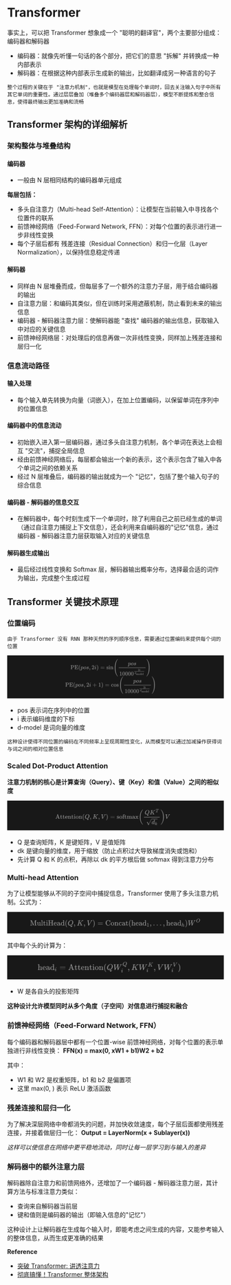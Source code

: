 # Transformer


事实上，可以把 Transformer 想象成一个 "聪明的翻译官"，两个主要部分组成：编码器和解码器

- 编码器：就像先听懂一句话的各个部分，把它们的意思 "拆解" 并转换成一种内部表示
- 解码器：在根据这种内部表示生成新的输出，比如翻译成另一种语言的句子

```
整个过程的关键在于 "注意力机制"，也就是模型在处理每个单词时，回去关注输入句子中所有其它单词的重要性。通过层层叠加（堆叠多个编码器层和解码器层），模型不断提炼和整合信息，使得最终输出更加准确和流畅
```

## Transformer 架构的详细解析

### 架构整体与堆叠结构

#### 编码器

- 一般由 N 层相同结构的编码器单元组成

**每层包括：**

- 多头自注意力（Multi-head Self-Attention）：让模型在当前输入中寻找各个位置件的联系
- 前馈神经网络（Feed-Forward Network, FFN）：对每个位置的表示进行进一步非线性变换
- 每个子层后都有 残差连接（Residual Connection）和归一化层（Layer Normalization），以保持信息稳定传递

#### 解码器

- 同样由 N 层堆叠而成，但每层多了一个额外的注意力子层，用于结合编码器的输出
- 自注意力层：和编码其类似，但在训练时采用遮蔽机制，防止看到未来的输出信息
- 编码器 - 解码器注意力层：使解码器能 "查找" 编码器的输出信息，获取输入中对应的关键信息
- 前馈神经网络层：对处理后的信息再做一次非线性变换，同样加上残差连接和层归一化

### 信息流动路径

#### 输入处理

- 每个输入单先转换为向量（词嵌入），在加上位置编码，以保留单词在序列中的位置信息

#### 编码器中的信息流动

- 初始嵌入进入第一层编码器，通过多头自注意力机制，各个单词在表达上会相互 "交流"，捕捉全局信息
- 经由前馈神经网络后，每层都会输出一个新的表示，这个表示包含了输入中各个单词之间的依赖关系
- 经过 N 层堆叠后，编码器的输出就成为一个 "记忆"，包括了整个输入句子的综合信息

#### 编码器 - 解码器的信息交互

- 在解码器中，每个时刻生成下一个单词时，除了利用自己之前已经生成的单词（通过自注意力捕捉上下文信息），还会利用来自编码器的"记忆"信息，通过编码器 - 解码器注意力层获取输入对应的关键信息

#### 解码器生成输出

- 最后经过线性变换和 Softmax 层，解码器输出概率分布，选择最合适的词作为输出，完成整个生成过程

## Transformer 关键技术原理

### 位置编码

```
由于 Transformer 没有 RNN 那种天然的序列顺序信息，需要通过位置编码来提供每个词的位置
```

![](../pics/pos-embeding.png)

- pos 表示词在序列中的位置
- i 表示编码维度的下标
- d-model 是词向量的维度

```
这种设计使得不同位置的编码在不同频率上呈现周期性变化，从而模型可以通过加减操作获得词与词之间的相对位置信息
```

### Scaled Dot-Product Attention

**注意力机制的核心是计算查询（Query）、键（Key）和值（Value）之间的相似度**

![](../pics/attention-formula.png)

- Q 是查询矩阵，K 是键矩阵，V 是值矩阵
- dk 是键向量的维度，用于缩放（防止点积过大导致梯度消失或饱和）
- 先计算 Q 和 K 的点积，再除以 dk 的平方根后做 softmax 得到注意力分布

### Multi-head Attention

为了让模型能够从不同的子空间中捕捉信息，Transformer 使用了多头注意力机制。公式为：

![](../pics/multi-head-atten.png)

其中每个头的计算为：

![](../pics/single-head.png)

- W 是各自头的投影矩阵

**这种设计允许模型同时从多个角度（子空间）对信息进行捕捉和融合**

### 前馈神经网络（Feed-Forward Network, FFN）

每个编码器和解码器层中都有一个位置-wise 前馈神经网络，对每个位置的表示单独进行非线性变换：
**FFN(x) = max(0, xW1 + b1)W2 + b2**

其中：
- W1 和 W2 是权重矩阵，b1 和 b2 是偏置项
- 这里 max(0, ) 表示 ReLU 激活函数

### 残差连接和层归一化

为了解决深层网络中帝都消失的问题，并加快收敛速度，每个子层后面都使用残差连接，并接着做层归一化：
**Output = LayerNorm(x + Sublayer(x))**

*这样可以使信息在网络中更平稳地流动，同时让每一层学习到与输入的差异*

### 解码器中的额外注意力层

解码器除自注意力和前馈网络外，还增加了一个编码器 - 解码器注意力层，其计算方法与标准注意力类似：

- 查询来自解码器当前层
- 键和值则是编码器的输出（即输入信息的"记忆"）

这种设计上让解码器在生成每个输入时，即能考虑之间生成的内容，又能参考输入的整体信息，从而生成更准确的结果














**Reference**

- [突破 Transformer: 讲透注意力](https://mp.weixin.qq.com/s?__biz=MzkzOTc1OTc2Ng==&mid=2247485996&idx=1&sn=49498418e7bd181b9dd47fb06a0726f4&chksm=c2ed4bd5f59ac2c3535cebdc3e7b6ba85e6ec9f64325927b3d2ee0a94fcc909b5cfcccdb8550&cur_album_id=3631456386036367362&scene=189#wechat_redirect)
- [彻底搞懂！Transformer 整体架构](https://mp.weixin.qq.com/s/EQoBdXM12yuVxzh8sW-oag)